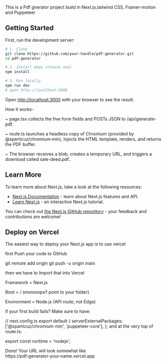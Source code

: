 This is a Pdf gnerator project build in Next.js,tailwind CSS, Framer-motion and Puppeteer

## Getting Started

First, run the development server:

```bash
# 1. Clone
git clone https://github.com/your‑handle/pdf‑generator.git
cd pdf‑generator

# 2. Install deps (choose one)
npm install

# 3. Run locally
npm run dev
# open http://localhost:3000

```

Open [http://localhost:3000](http://localhost:3000) with your browser to see the result.


How it works- 

~ page.tsx collects the five form fields and POSTs JSON to /api/generate-pdf.

~ route.ts launches a headless copy of Chromium (provided by @sparticuz/chromium‑min), injects the HTML template, renders, and returns the PDF buffer.

~ The browser receives a blob, creates a temporary URL, and triggers a download called sale-deed.pdf..

## Learn More

To learn more about Next.js, take a look at the following resources:

- [Next.js Documentation](https://nextjs.org/docs) - learn about Next.js features and API.
- [Learn Next.js](https://nextjs.org/learn) - an interactive Next.js tutorial.

You can check out [the Next.js GitHub repository](https://github.com/vercel/next.js) - your feedback and contributions are welcome!

## Deploy on Vercel

The easiest way to deploy your Next.js app is to use vercel 


first Push your code to GitHub

git remote add origin <name of the repo of the respective user>
git push -u origin main

then we have to Import that into Vercel

Framework = Next.js

Root = / (monorepo? point to your folder)

Environment = Node.js (API route; not Edge)

if your first build fails?
Make sure to have:

// next.config.ts
export default {
  serverExternalPackages: ['@sparticuz/chromium-min', 'puppeteer-core'],
};
and at the very top of route.ts:

export const runtime = 'nodejs';

Done! Your URL will look somewhat like
https://pdf‑generator‑your‑name.vercel.app



